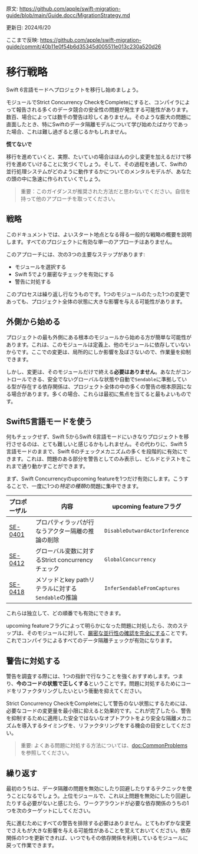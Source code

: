 原文: https://github.com/apple/swift-migration-guide/blob/main/Guide.docc/MigrationStrategy.md

更新日: 2024/6/20

ここまで反映: https://github.com/apple/swift-migration-guide/commit/40b11e0f54b6d35345d005511e013c230a520d26


# 移行戦略

Swift 6言語モードへプロジェクトを移行し始めましょう。

モジュールでStrict Concurrency CheckをCompleteにすると、コンパイラによって報告される多くのデータ競合の安全性の問題が発生する可能性があります。数百、場合によっては数千の警告は珍しくありません。そのような膨大の問題に直面したとき、特にSwiftのデータ隔離モデルについて学び始めたばかりであった場合、これは難し過ぎると感じるかもしれません。

**慌てないで**

移行を進めていくと、実際、たいていの場合はほんの少し変更を加えるだけで移行を進めていけることに気づくでしょう。そして、その過程を通して、Swiftの並行処理システムがどのように動作するかについてのメンタルモデルが、あなたの頭の中に急速に作られていくでしょう。

> 重要：このガイダンスが推奨された方法だと思わないでください。自信を持って他のアプローチを取ってください。

## 戦略

このドキュメントでは、よいスタート地点となる得る一般的な戦略の概要を説明します。すべてのプロジェクトに有効な単一のアプローチはありません。

このアプローチには、次の3つの主要なステップがあります:
- モジュールを選択する
- Swift 5でより厳密なチェックを有効にする
- 警告に対処する

このプロセスは繰り返し行なうものです。1つのモジュールのたった1つの変更であっても、プロジェクト全体の状態に大きな影響を与える可能性があります。

## 外側から始める

プロジェクトの最も外側にある根本のモジュールから始める方が簡単な可能性があります。これは、このモジュールは定義上、他のモジュールに依存していないからです。ここでの変更は、局所的にしか影響を及ぼさないので、作業量を抑制できます。

しかし、変更は、そのモジュールだけで終える**必要はありません**。あなたがコントロールできる、安全でないグローバルな状態や自動で`Sendable`に準拠している型が存在する依存関係は、プロジェクト全体の中の多くの警告の根本原因になる場合があります。多くの場合、これらは最初に焦点を当てると最もよいものです。

## Swift5言語モードを使う

何もチェックせず、Swift 5からSwift 6言語モードにいきなりプロジェクトを移行させるのは、とても難しいと感じるかもしれません。その代わりに、Swift 5言語モードのままで、Swift 6のチェックメカニズムの多くを段階的に有効にできます。これは、問題のある部分を警告としてのみ表示し、ビルドとテストをこれまで通り動かすことができます。

まず、Swift Concurrencyのupcoming featureを1つだけ有効にします。こうすることで、一度に1つの*特定の種類*の問題に集中できます。

プロポーザル    | 内容 | upcoming featureフラグ 
:-----------|-------------|-------------
[SE-0401][] | プロパティラッパが行なうアクター隔離の推論の削除 | `DisableOutwardActorInference`
[SE-0412][] | グローバル変数に対するStrict concurrencyチェック | `GlobalConcurrency`
[SE-0418][] | メソッドとkey pathリテラルに対する`Sendable`の推論 | `InferSendableFromCaptures`

[SE-0401]: https://github.com/swiftlang/swift-evolution/blob/main/proposals/0401-remove-property-wrapper-isolation.md
[SE-0412]: https://github.com/swiftlang/swift-evolution/blob/main/proposals/0412-strict-concurrency-for-global-variables.md
[SE-0418]: https://github.com/swiftlang/swift-evolution/blob/main/proposals/0418-inferring-sendable-for-methods.md

これらは独立して、どの順番でも有効にできます。

upcoming featureフラグによって明らかになった問題に対処したら、次のステップは、そのモジュールに対して、[厳密な並行性の確認を完全にする][CompleteChecking]ことです。これでコンパイラによるすべてのデータ隔離チェックが有効になります。

[CompleteChecking]: <doc:CompleteChecking>

## 警告に対処する

警告を調査する際には、1つの指針で行なうことを強くおすすめします。つまり、**今のコードの状態で正しくする**ということです。問題に対処するためにコードをリファクタリングしたいという衝動を抑えてください。

Strict Concurrency CheckをCompleteにして警告のない状態にするためには、必要なコードの変更量を最小限に抑えると効果的です。これが完了したら、警告を抑制するために適用した安全ではないなオプトアウトをより安全な隔離メカニズムを導入するタイミングを、リファクタリングをする機会の目安としてください。

> 重要: よくある問題に対処する方法については、<doc:CommonProblems>を参照してください。

## 繰り返す

最初のうちは、データ隔離の問題を無効にしたり回避したりするテクニックを使うことになるでしょう。上位モジュールで、これ以上問題を無効にしたり回避したりする必要がないと感じたら、ワークアラウンドが必要な依存関係のうちの1つを次のターゲットにしてください。

先に進むためにすべての警告を排除する必要はありません。とてもわずかな変更でさえもが大きな影響を与える可能性があることを覚えておいてください。依存関係の1つを更新できれば、いつでもその依存関係を利用しているモジュールに戻って作業できます。